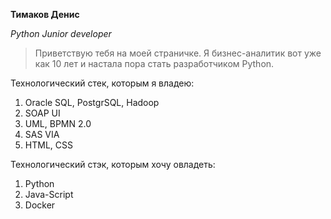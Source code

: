 **Тимаков Денис**


*Python Junior developer*

>Приветствую тебя на моей страничке. Я бизнес-аналитик вот уже как 10 лет и настала пора стать разработчиком Python.

Технологический стек, которым я владею:
1. Oracle SQL, PostgrSQL, Hadoop
2. SOAP UI
3. UML, BPMN 2.0
4. SAS VIA
5. HTML, CSS

Технологический стэк, которым хочу овладеть:
1.  Python
2.  Java-Script
3.  Docker